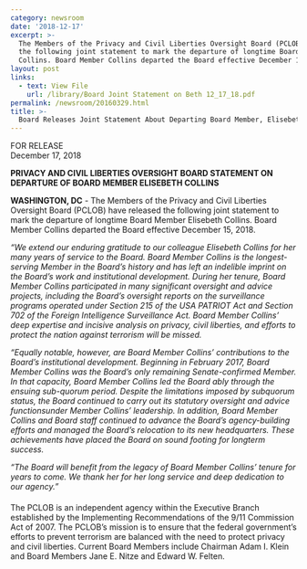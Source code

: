 ```yaml
---
category: newsroom
date: '2018-12-17'
excerpt: >-
  The Members of the Privacy and Civil Liberties Oversight Board (PCLOB) have released 
  the following joint statement to mark the departure of longtime Board Member Elisebeth 
  Collins. Board Member Collins departed the Board effective December 15, 2018.
layout: post
links:
  - text: View File
    url: /library/Board Joint Statement on Beth 12_17_18.pdf
permalink: /newsroom/20160329.html
title: >-
  Board Releases Joint Statement About Departing Board Member, Elisebeth Collins.
---
```

FOR RELEASE  
December 17, 2018

**PRIVACY AND CIVIL LIBERTIES OVERSIGHT BOARD STATEMENT ON DEPARTURE OF BOARD MEMBER ELISEBETH COLLINS**

**WASHINGTON, DC** - The Members of the Privacy and Civil Liberties Oversight
Board (PCLOB) have released the following joint statement to mark the departure of longtime
Board Member Elisebeth Collins. Board Member Collins departed the Board effective December 15, 2018.

*“We extend our enduring gratitude to our colleague Elisebeth Collins for her many years
of service to the Board. Board Member Collins is the longest-serving Member in the Board’s
history and has left an indelible imprint on the Board’s work and institutional development.
During her tenure, Board Member Collins participated in many significant oversight and advice
projects, including the Board’s oversight reports on the surveillance programs operated under
Section 215 of the USA PATRIOT Act and Section 702 of the Foreign Intelligence Surveillance
Act. Board Member Collins’ deep expertise and incisive analysis on privacy, civil liberties, and
efforts to protect the nation against terrorism will be missed.*

*“Equally notable, however, are Board Member Collins’ contributions to the Board’s
institutional development. Beginning in February 2017, Board Member Collins was the Board’s
only remaining Senate-confirmed Member. In that capacity, Board Member Collins led the
Board ably through the ensuing sub-quorum period. Despite the limitations imposed by subquorum status, the Board continued to carry out its statutory oversight and advice functionsunder Member Collins’ leadership. In addition, Board Member Collins and Board staff
continued to advance the Board’s agency-building efforts and managed the Board’s relocation
to its new headquarters. These achievements have placed the Board on sound footing for longterm success.*

*“The Board will benefit from the legacy of Board Member Collins’ tenure for years to
come. We thank her for her long service and deep dedication to our agency.”*

####

The PCLOB is an independent agency within the Executive Branch established by the
Implementing Recommendations of the 9/11 Commission Act of 2007. The PCLOB’s mission is
to ensure that the federal government’s efforts to prevent terrorism are balanced with the need to
protect privacy and civil liberties. Current Board Members include Chairman Adam I. Klein and
Board Members Jane E. Nitze and Edward W. Felten. 
